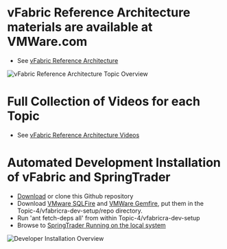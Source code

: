 vFabric Reference Architecture materials are available at VMWare.com
==========================================================================

* See [vFabric Reference Architecture](http://www.vmware.com/go/vFabric-ref-Arch)

![vFabric Reference Architecture Topic Overview](http://blogs.vmware.com/vfabric/files/2013/02/vFabric_Reference_Architecture.png)

Full Collection of Videos for each Topic
==========================================
* See [vFabric Reference Architecture Videos](http://www.youtube.com/user/vFRAPlaylist)

Automated Development Installation of vFabric and SpringTrader
==================================================================
* [Download](https://github.com/vFabric/vFabricReferenceArchitecture/archive/master.zip) or clone this Github repository
* Download [VMware SQLFire](https://my.vmware.com/web/vmware/evalcenter?p=sqlfire) and [VMWare Gemfire](https://my.vmware.com/web/vmware/evalcenter?p=gemfire), put them in the Topic-4/vfabricra-dev-setup/repo directory. 
* Run 'ant fetch-deps all' from within Topic-4/vfabricra-dev-setup 
* Browse to [SpringTrader Running on the local system](http://localhost:8080/spring-nanotrader-web)

![Developer Installation Overview](http://blogs.vmware.com/vfabric/files/2013/02/Davelopment_Environment_Setup.png)
